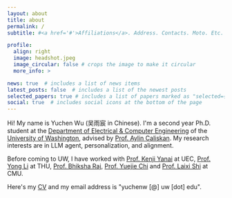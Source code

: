 ```yaml
---
layout: about
title: about
permalink: /
subtitle: #<a href='#'>Affiliations</a>. Address. Contacts. Moto. Etc.

profile:
  align: right
  image: headshot.jpeg
  image_circular: false # crops the image to make it circular
  more_info: >

news: true  # includes a list of news items
latest_posts: false  # includes a list of the newest posts
selected_papers: true # includes a list of papers marked as "selected={true}"
social: true  # includes social icons at the bottom of the page
---
```


Hi! My name is Yuchen Wu (吴雨宸 in Chinese). I'm a second year Ph.D. student at the [Department of Electrical & Computer Engineering](https://www.ece.uw.edu/) of the [University of Washington](https://www.washington.edu/), advised by [Prof. Aylin Caliskan](https://faculty.washington.edu/aylin/). My research interests are in LLM agent, personalization, and alignment. 

Before coming to UW, I have worked with [Prof. Kenji Yanai](https://mm.cs.uec.ac.jp/) at UEC, [Prof. Yong Li](https://fi.ee.tsinghua.edu.cn/people/#faculty) at THU, [Prof. Bhiksha Raj](https://scholar.google.com/citations?user=IWcGY98AAAAJ&hl=en), [Prof. Yuejie Chi](https://yuejiechi.github.io/) and [Prof. Laixi Shi](https://laixishi.github.io/) at CMU.

Here's my [CV](/assets/pdf/YuchenWu_Resume.pdf) and my email address is "yuchenw [@] uw [dot] edu".

